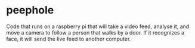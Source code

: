# peephole
Code that runs on a raspberry pi that will take a video feed, analyse it, and move a camera to follow a person that walks by a door. If it recognizes a face, it will send the live feed to another computer.
